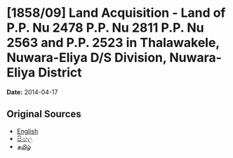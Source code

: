 # [1858/09] Land Acquisition - Land of P.P. Nu 2478 P.P. Nu 2811 P.P. Nu 2563 and P.P. 2523 in Thalawakele, Nuwara-Eliya D/S Division, Nuwara-Eliya District

**Date:** 2014-04-17

## Original Sources

- [English](https://documents.gov.lk/view/extra-gazettes/2014/4/1858-09_E.pdf)
- [සිංහල](https://documents.gov.lk/view/extra-gazettes/2014/4/1858-09_S.pdf)
- [தமிழ்](https://documents.gov.lk/view/extra-gazettes/2014/4/1858-09_T.pdf)
